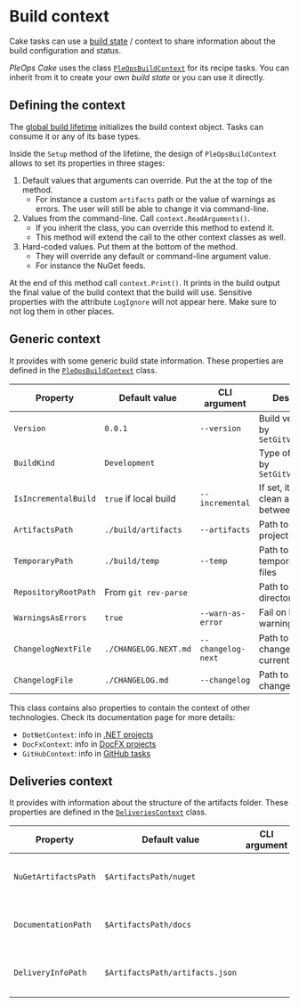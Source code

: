 # Build context

Cake tasks can use a
[build state](https://cakebuild.net/docs/writing-builds/sharing-build-state) /
context to share information about the build configuration and status.

_PleOps Cake_ uses the class
[`PleOpsBuildContext`](xref:Cake.Frosting.PleOps.Recipe.PleOpsBuildContext) for
its recipe tasks. You can inherit from it to create your own _build state_ or
you can use it directly.

## Defining the context

The
[global build lifetime](https://cakebuild.net/docs/writing-builds/setup-and-teardown)
initializes the build context object. Tasks can consume it or any of its base
types.

Inside the `Setup` method of the lifetime, the design of `PleOpsBuildContext`
allows to set its properties in three stages:

1. Default values that arguments can override. Put the at the top of the method.
   - For instance a custom `artifacts` path or the value of warnings as errors.
     The user will still be able to change it via command-line.
2. Values from the command-line. Call `context.ReadArguments()`.
   - If you inherit the class, you can override this method to extend it.
   - This method will extend the call to the other context classes as well.
3. Hard-coded values. Put them at the bottom of the method.
   - They will override any default or command-line argument value.
   - For instance the NuGet feeds.

At the end of this method call `context.Print()`. It prints in the build output
the final value of the build context that the build will use. Sensitive
properties with the attribute `LogIgnore` will not appear here. Make sure to not
log them in other places.

## Generic context

It provides with some generic build state information. These properties are
defined in the
[`PleOpsBuildContext`](xref:Cake.Frosting.PleOps.Recipe.PleOpsBuildContext)
class.

| Property             | Default value         | CLI argument       | Description                                   |
| -------------------- | --------------------- | ------------------ | --------------------------------------------- |
| `Version`            | `0.0.1`               | `--version`        | Build version. Set by `SetGitVersionTask`     |
| `BuildKind`          | `Development`         |                    | Type of build. Set by `SetGitVersionTask`     |
| `IsIncrementalBuild` | `true` if local build | `--incremental`    | If set, it won't clean artifacts between runs |
| `ArtifactsPath`      | `./build/artifacts`   | `--artifacts`      | Path to store project artifacts               |
| `TemporaryPath`      | `./build/temp`        | `--temp`           | Path to write temporary build files           |
| `RepositoryRootPath` | From `git rev-parse`  |                    | Path to the git root directory                |
| `WarningsAsErrors`   | `true`                | `--warn-as-error`  | Fail on build warnings                        |
| `ChangelogNextFile`  | `./CHANGELOG.NEXT.md` | `--changelog-next` | Path to the changelog of the current release  |
| `ChangelogFile`      | `./CHANGELOG.md`      | `--changelog`      | Path to the full changelog file               |

This class contains also properties to contain the context of other
technologies. Check its documentation page for more details:

- `DotNetContext`: info in [.NET projects](./dotnet.md)
- `DocFxContext`: info in [DocFX projects](./docfx.md)
- `GitHubContext`: info in [GitHub tasks](./github.md)

## Deliveries context

It provides with information about the structure of the artifacts folder. These
properties are defined in the
[`DeliveriesContext`](xref:Cake.Frosting.PleOps.Recipe.DeliveriesContext) class.

| Property             | Default value                   | CLI argument | Description                              |
| -------------------- | ------------------------------- | ------------ | ---------------------------------------- |
| `NuGetArtifactsPath` | `$ArtifactsPath/nuget`          |              | Path to store the created NuGet packages |
| `DocumentationPath`  | `$ArtifactsPath/docs`           |              | Path to store the documentation folder   |
| `DeliveryInfoPath`   | `$ArtifactsPath/artifacts.json` |              | Path to the internal artifacts list JSON |
